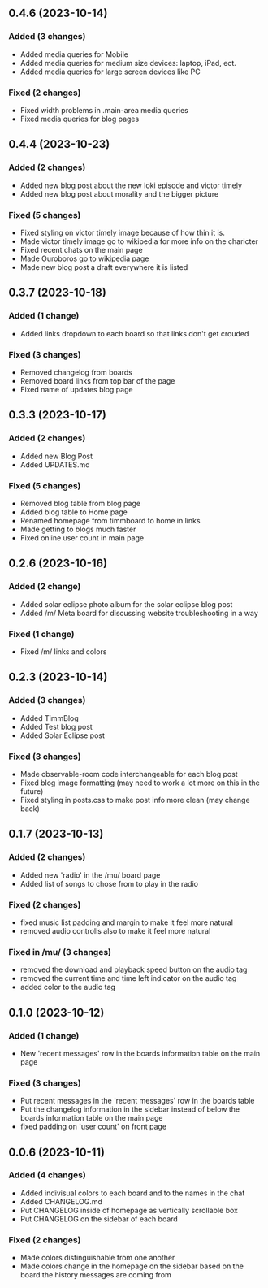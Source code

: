 ## 0.4.6 (2023-10-14)

### Added (3 changes)

- Added media queries for Mobile
- Added media queries for medium size devices: laptop, iPad, ect.
- Added media queries for large screen devices like PC

### Fixed (2 changes)

- Fixed width problems in .main-area media queries
- Fixed media queries for blog pages

## 0.4.4 (2023-10-23)

### Added (2 changes)

- Added new blog post about the new loki episode and victor timely
- Added new blog post about morality and the bigger picture

### Fixed (5 changes)

- Fixed styling on victor timely image because of how thin it is.
- Made victor timely image go to wikipedia for more info on the charicter
- Fixed recent chats on the main page
- Made Ouroboros go to wikipedia page
- Made new blog post a draft everywhere it is listed

## 0.3.7 (2023-10-18)

### Added (1 change)

- Added links dropdown to each board so that links don't get crouded

### Fixed (3 changes)

- Removed changelog from boards
- Removed board links from top bar of the page
- Fixed name of updates blog page

## 0.3.3 (2023-10-17)

### Added (2 changes)

- Added new Blog Post
- Added UPDATES.md

### Fixed (5 changes)

- Removed blog table from blog page
- Added blog table to Home page
- Renamed homepage from timmboard to home in links
- Made getting to blogs much faster
- Fixed online user count in main page

## 0.2.6 (2023-10-16)

### Added (2 change)

- Added solar eclipse photo album for the solar eclipse blog post
- Added /m/ Meta board for discussing website troubleshooting in a way

### Fixed (1 change)
- Fixed /m/ links and colors

## 0.2.3 (2023-10-14)

### Added (3 changes)

- Added TimmBlog 
- Added Test blog post
- Added Solar Eclipse post

### Fixed (3 changes)

- Made observable-room code interchangeable for each blog post
- Fixed blog image formatting (may need to work a lot more on this in the future)
- Fixed styling in posts.css to make post info more clean (may change back)

## 0.1.7 (2023-10-13)

### Added (2 changes)

- Added new 'radio' in the /mu/ board page
- Added list of songs to chose from to play in the radio

### Fixed (2 changes)

- fixed music list padding and margin to make it feel more natural
- removed audio controlls also to make it feel more natural

### Fixed in /mu/ (3 changes)

- removed the download and playback speed button on the audio tag
- removed the current time and time left indicator on the audio tag
- added color to the audio tag

## 0.1.0 (2023-10-12)

### Added (1 change)

- New 'recent messages' row in the boards information table on the main page


### Fixed (3 changes)

- Put recent messages in the 'recent messages' row in the boards table
- Put the changelog information in the sidebar instead of below the boards information table on the main page
- fixed padding on 'user count' on front page

## 0.0.6 (2023-10-11)

### Added (4 changes)

- Added indivisual colors to each board and to the names in the chat
- Added CHANGELOG.md
- Put CHANGELOG inside of homepage as vertically scrollable box
- Put CHANGELOG on the sidebar of each board

### Fixed (2 changes)

- Made colors distinguishable from one another
- Made colors change in the homepage on the sidebar based on the board the history messages are coming from
